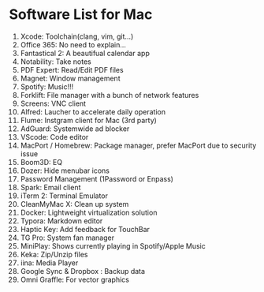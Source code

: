 # Software List for Mac

1. Xcode: Toolchain(clang, vim, git…)
2. Office 365: No need to explain...
3. Fantastical 2: A beautifual calendar app
4. Notability: Take notes
5. PDF Expert: Read/Edit PDF files
6. Magnet: Window management
7. Spotify: Music!!!
8. Forklift: File manager with a bunch of network features
9. Screens: VNC client
10. Alfred: Laucher to accelerate daily operation
11. Flume: Instgram client for Mac (3rd party)
12. AdGuard: Systemwide ad blocker
13. VScode: Code editor
14. MacPort / Homebrew: Package manager, prefer MacPort due to security issue
15. Boom3D: EQ
16. Dozer: Hide menubar icons
17. Password Management (1Password or Enpass)
18. Spark: Email client
19. iTerm 2: Terminal Emulator
20. CleanMyMac X: Clean up system
21. Docker: Lightweight virtualization solution
22. Typora: Markdown editor
23. Haptic Key: Add feedback for TouchBar
24. TG Pro: System fan manager
25. MiniPlay: Shows currently playing in Spotify/Apple Music
26. Keka: Zip/Unzip files
27. iina: Media Player
28. Google Sync & Dropbox : Backup data
29. Omni Graffle: For vector graphics
